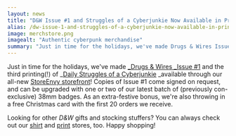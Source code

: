 ```yaml
---
layout: news
title: "D&W Issue #1 and Struggles of a Cyberjunkie Now Available in Print!"
alias: /dw-issue-1-and-struggles-of-a-cyberjunkie-now-available-in-print/
image: merchstore.png
imagealt: "Authentic cyberpunk merchandise"
summary: "Just in time for the holidays, we've made Drugs & Wires Issue #1 and the third printing(!) of Daily Struggles of a Cyberjunkie available through our all-new StoreEnvy storefront!"
---
```


Just in time for the holidays, we've made [\_Drugs &amp; Wires _Issue #1](http://dnwcomic.storenvy.com/products/15207201-drugs-wires-issue-1) and the third printing(!) of \_[Daily Struggles of a Cyberjunkie](http://dnwcomic.storenvy.com/products/15207471-drugs-wires-daily-struggles-of-a-cyberjunkie) _available through our all-new [StoreEnvy storefront](http://dnwcomic.storenvy.com/)! Copies of Issue #1 come signed on request, and can be upgraded with one or two of our latest batch of (previously con-exclusive) 38mm badges. As an extra-festive bonus, we're also throwing in a free Christmas card with the first 20 orders we receive.

Looking for other *D&amp;W* gifts and stocking stuffers? You can always check out our [shirt](http://dnwmerch.spreadshirt.co.uk/) and [print](http://www.redbubble.com/people/cryoclaire/portfolio) stores, too. Happy shopping!
